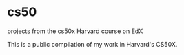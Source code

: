 # cs50
projects from the cs50x Harvard course on EdX

This is a public compilation of my work in Harvard's CS50X.
